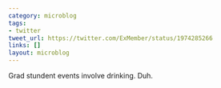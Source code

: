 ```yaml
---
category: microblog
tags:
- twitter
tweet_url: https://twitter.com/ExMember/status/1974285266
links: []
layout: microblog
---
```

Grad stundent events involve drinking. Duh.

